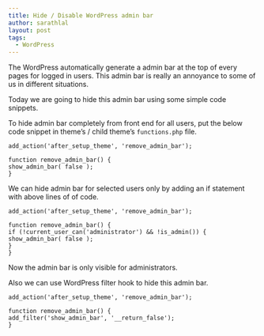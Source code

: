 ```yaml
---
title: Hide / Disable WordPress admin bar
author: sarathlal
layout: post
tags:
  - WordPress
---
```

The WordPress automatically generate a admin bar at the top of every pages for logged in users. This admin bar is really an annoyance to some of us in different situations.

Today we are going to hide this admin bar using some simple code snippets.

To hide admin bar completely from front end for all users, put the below code snippet in theme&#8217;s / child theme&#8217;s `functions.php` file.

    add_action('after_setup_theme', 'remove_admin_bar');
    
    function remove_admin_bar() {
    show_admin_bar( false );
    }

We can hide admin bar for selected users only by adding an if statement with above lines of of code.

    add_action('after_setup_theme', 'remove_admin_bar');
    
    function remove_admin_bar() {
    if (!current_user_can('administrator') && !is_admin()) {
    show_admin_bar( false );
    }
    }

Now the admin bar is only visible for administrators.

Also we can use WordPress filter hook to hide this admin bar.

    add_action('after_setup_theme', 'remove_admin_bar');
    
    function remove_admin_bar() {
    add_filter('show_admin_bar', '__return_false');
    }
